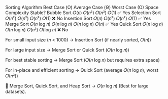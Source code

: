 Sorting Algorithm	Best Case (Ω)	Average Case (Θ)	Worst Case (O)	Space Complexity	Stable?
Bubble Sort	         𝑂(𝑛)	           𝑂(𝑛²)	            𝑂(𝑛²)	           𝑂(1)	          ✅ Yes
Selection Sort	     𝑂(𝑛²)	       𝑂(𝑛²)	            𝑂(𝑛²)	           𝑂(1)	          ❌ No
Insertion Sort	     𝑂(𝑛)	           𝑂(𝑛²)	            𝑂(𝑛²)	           𝑂(1)	          ✅ Yes
Merge Sort	         𝑂(𝑛 log 𝑛)	    𝑂(𝑛 log 𝑛)	      𝑂(𝑛 log 𝑛)	      𝑂(𝑛)	          ✅ Yes
Quick Sort	         𝑂(𝑛 log 𝑛)	    𝑂(𝑛 log 𝑛)	      𝑂(𝑛²)	         𝑂(log 𝑛)	         ❌ No


For small input size (𝑛 < 1000) → Insertion Sort (if nearly sorted, 𝑂(𝑛))

For large input size → Merge Sort or Quick Sort (𝑂(𝑛 log 𝑛))

For best stable sorting → Merge Sort (𝑂(𝑛 log 𝑛) but requires extra space)

For in-place and efficient sorting → Quick Sort (average 𝑂(𝑛 log 𝑛), worst 𝑂(𝑛²))


📌 Merge Sort, Quick Sort, and Heap Sort → 𝑂(𝑛 log 𝑛) (Best for large datasets).